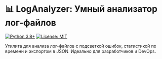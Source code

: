 # 📊 LogAnalyzer: Умный анализатор лог-файлов

[![Python 3.8+](https://img.shields.io/badge/python-3.8%2B-blue)](https://www.python.org/)
[![License: MIT](https://img.shields.io/badge/License-MIT-yellow.svg)](https://opensource.org/licenses/MIT)

Утилита для анализа лог-файлов с подсветкой ошибок, статистикой по времени и экспортом в JSON. Идеально для разработчиков и DevOps.